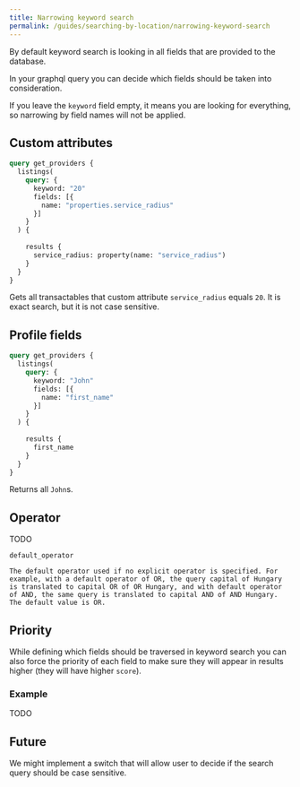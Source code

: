 ```yaml
---
title: Narrowing keyword search
permalink: /guides/searching-by-location/narrowing-keyword-search
---
```


By default keyword search is looking in all fields that are provided to the database.

In your graphql query you can decide which fields should be taken into consideration.

If you leave the `keyword` field empty, it means you are looking for everything, so narrowing by field names will not be applied.


## Custom attributes
```graphql
query get_providers {
  listings(
    query: {
      keyword: "20"
      fields: [{
        name: "properties.service_radius"
      }]
    }
  ) {
    
    results {
      service_radius: property(name: "service_radius")
    }
  }
}
```

Gets all transactables that custom attribute `service_radius` equals `20`. It is exact search, but it is not case sensitive.

## Profile fields
```graphql
query get_providers {
  listings(
    query: {
      keyword: "John"
      fields: [{
        name: "first_name"
      }]
    }
  ) {
    
    results {
      first_name
    }
  }
}
```

Returns all `John`s.

## Operator
TODO

```
default_operator

The default operator used if no explicit operator is specified. For example, with a default operator of OR, the query capital of Hungary is translated to capital OR of OR Hungary, and with default operator of AND, the same query is translated to capital AND of AND Hungary. The default value is OR.
```

## Priority

While defining which fields should be traversed in keyword search you can also force the priority of each field to make sure they will appear in results higher (they will have higher `score`).

### Example
TODO


## Future

We might implement a switch that will allow user to decide if the search query should be case sensitive.

